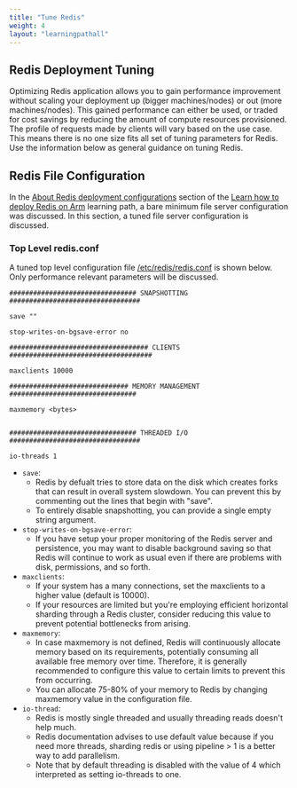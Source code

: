 ```yaml
---
title: "Tune Redis"
weight: 4
layout: "learningpathall"
---
```




##  Redis Deployment Tuning

Optimizing Redis application allows you to gain performance improvement without scaling your deployment up (bigger machines/nodes) or out (more machines/nodes). This gained performance can either be used, or traded for cost savings by reducing the amount of compute resources provisioned. The profile of requests made by clients will vary based on the use case. This means there is no one size fits all set of tuning parameters for Redis. Use the information below as general guidance on tuning Redis.

##  Redis File Configuration

In the [About Redis deployment configurations](https://learn.arm.com/learning-paths/servers-and-cloud-computing/redis/configurations/) section of the [Learn how to deploy Redis on Arm](https://learn.arm.com/learning-paths/servers-and-cloud-computing/redis/) learning path, a bare minimum file server configuration was discussed. In this section, a tuned file server configuration is discussed.

### Top Level redis.conf

A tuned top level configuration file [/etc/redis/redis.conf](https://raw.githubusercontent.com/redis/redis/7.0/redis.conf) is shown below. Only performance relevant parameters will be discussed.

```
################################ SNAPSHOTTING  #################################

save ""

stop-writes-on-bgsave-error no

################################### CLIENTS ####################################

maxclients 10000 

############################## MEMORY MANAGEMENT ################################

maxmemory <bytes>
 

################################ THREADED I/O #################################

io-threads 1
```

* `save`:
  * Redis by defualt tries to store data on the disk which creates forks that can result in overall system slowdown. You can prevent this by commenting out the lines that begin with "save".
  * To entirely disable snapshotting, you can provide a single empty string argument.
* `stop-writes-on-bgsave-error`:
  *  If you have setup your proper monitoring of the Redis server and persistence, you may want to disable background saving so that Redis will continue to work as usual even if there are problems with disk, permissions, and so forth.
* `maxclients`:
  * If your system has a many connections, set the maxclients to a higher value (default is 10000). 
  * If your resources are limited but you're employing efficient horizontal sharding through a Redis cluster, consider reducing this value to prevent potential bottlenecks from arising.
* `maxmemory`:
  * In case maxmemory is not defined, Redis will continuously allocate memory based on its requirements, potentially consuming all available free memory over time. Therefore, it is generally recommended to configure this value to certain limits to prevent this from occurring. 
  * You can allocate 75-80% of your memory to Redis by changing maxmemory value in the configuration file. 
* `io-thread`:
  * Redis is mostly single threaded and usually threading reads doesn't help much. 
  * Redis documentation advises to use default value because if you need more threads, sharding redis or using pipeline > 1 is a better way to add parallelism.
  * Note that by default threading is disabled with the value of 4 which interpreted as setting io-threads to one.  